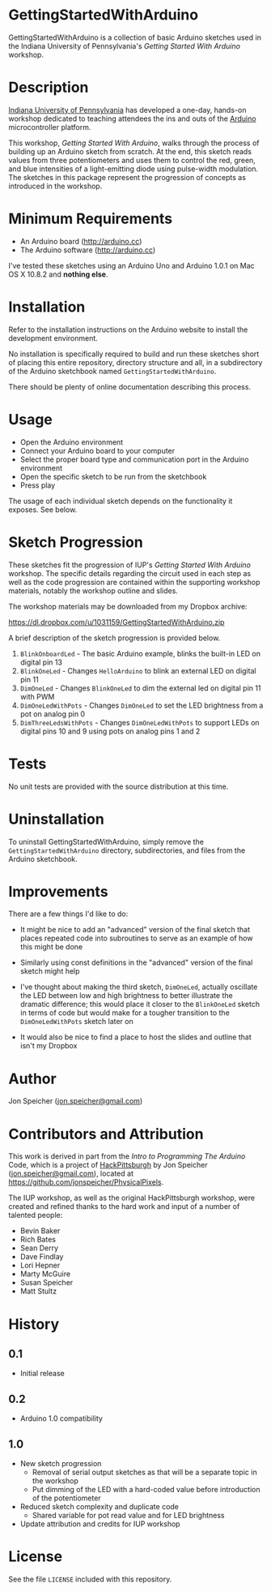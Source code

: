 GettingStartedWithArduino
=========================

GettingStartedWithArduino is a collection of basic Arduino sketches used in the Indiana University
of Pennsylvania's *Getting Started With Arduino* workshop.

Description
===========

[Indiana University of Pennsylvania](http://www.iup.edu) has developed a one-day, hands-on workshop
dedicated to teaching attendees the ins and outs of the [Arduino](http://www.arduino.cc)
microcontroller platform.

This workshop, *Getting Started With Arduino*, walks through the process of building up an Arduino
sketch from scratch. At the end, this sketch reads values from three potentiometers and uses them to
control the red, green, and blue intensities of a light-emitting diode using pulse-width modulation.
The sketches in this package represent the progression of concepts as introduced in the workshop.

Minimum Requirements
====================

* An Arduino board (http://arduino.cc)
* The Arduino software (http://arduino.cc)

I've tested these sketches using an Arduino Uno and Arduino 1.0.1 on Mac OS X 10.8.2 and **nothing
else**.

Installation
============

Refer to the installation instructions on the Arduino website to install the development
environment.

No installation is specifically required to build and run these sketches short of placing this
entire repository, directory structure and all, in a subdirectory of the Arduino sketchbook named
`GettingStartedWithArduino`.

There should be plenty of online documentation describing this process.

Usage
=====

* Open the Arduino environment
* Connect your Arduino board to your computer
* Select the proper board type and communication port in the Arduino environment
* Open the specific sketch to be run from the sketchbook
* Press play

The usage of each individual sketch depends on the functionality it exposes. See below.

Sketch Progression
==================

These sketches fit the progression of IUP's *Getting Started With Arduino* workshop. The specific
details regarding the circuit used in each step as well as the code progression are contained within
the supporting workshop materials, notably the workshop outline and slides.

The workshop materials may be downloaded from my Dropbox archive:

https://dl.dropbox.com/u/1031159/GettingStartedWithArduino.zip

A brief description of the sketch progression is provided below.

1. `BlinkOnboardLed` - The basic Arduino example, blinks the built-in LED on digital pin 13
2. `BlinkOneLed` - Changes `HelloArduino` to blink an external LED on digital pin 11
3. `DimOneLed` - Changes `BlinkOneLed` to dim the external led on digital pin 11 with PWM
4. `DimOneLedWithPots` - Changes `DimOneLed` to set the LED brightness from a pot on analog pin 0
5. `DimThreeLedsWithPots` - Changes `DimOneLedWithPots` to support LEDs on digital pins 10 and 9
   using pots on analog pins 1 and 2

Tests
=====

No unit tests are provided with the source distribution at this time.

Uninstallation
==============

To uninstall GettingStartedWithArduino, simply remove the `GettingStartedWithArduino` directory,
subdirectories, and files from the Arduino sketchbook.

Improvements
============

There are a few things I'd like to do:

* It might be nice to add an "advanced" version of the final sketch that places repeated code into
  subroutines to serve as an example of how this might be done

* Similarly using const definitions in the "advanced" version of the final sketch might help

* I've thought about making the third sketch, `DimOneLed`, actually oscillate the LED between low
  and high brightness to better illustrate the dramatic difference; this would place it closer to
  the `BlinkOneLed` sketch in terms of code but would make for a tougher transition to the
  `DimOneLedWithPots` sketch later on

* It would also be nice to find a place to host the slides and outline that isn't my Dropbox

Author
======

Jon Speicher ([jon.speicher@gmail.com](mailto:jon.speicher@gmail.com))

Contributors and Attribution
============================

This work is derived in part from the *Intro to Programming The Arduino* Code, which is a project of
[HackPittsburgh](http://www.hackpittsburgh.org) by Jon Speicher
([jon.speicher@gmail.com](mailto:jon.speicher@gmail.com)), located at
https://github.com/jonspeicher/PhysicalPixels.

The IUP workshop, as well as the original HackPittsburgh workshop, were created and refined thanks
to the hard work and input of a number of talented people:

* Bevin Baker
* Rich Bates
* Sean Derry
* Dave Findlay
* Lori Hepner
* Marty McGuire
* Susan Speicher
* Matt Stultz

History
=======

0.1
---

* Initial release

0.2
---

* Arduino 1.0 compatibility

1.0
---

* New sketch progression
  * Removal of serial output sketches as that will be a separate topic in the workshop
  * Put dimming of the LED with a hard-coded value before introduction of the potentiometer
* Reduced sketch complexity and duplicate code
  * Shared variable for pot read value and for LED brightness
* Update attribution and credits for IUP workshop

License
=======

See the file `LICENSE` included with this repository.